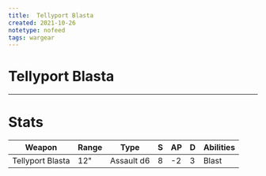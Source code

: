 ```yaml
---
title:  Tellyport Blasta
created: 2021-10-26
notetype: nofeed
tags: wargear
---
```


# Tellyport Blasta

---

# Stats

| Weapon           | Range | Type       | S   | AP  | D   | Abilities |
| ---------------- | ----- | ---------- | --- | --- | --- | --------- |
| Tellyport Blasta | 12"   | Assault d6 | 8   | -2  | 3   | Blast     | 